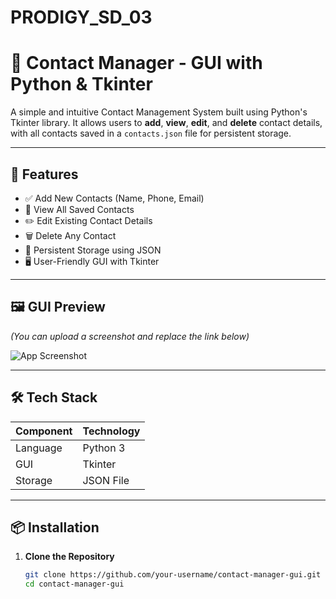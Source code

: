 # PRODIGY_SD_03

# 📇 Contact Manager - GUI with Python & Tkinter

A simple and intuitive Contact Management System built using Python's Tkinter library. It allows users to **add**, **view**, **edit**, and **delete** contact details, with all contacts saved in a `contacts.json` file for persistent storage.

---

## 🚀 Features

- ✅ Add New Contacts (Name, Phone, Email)
- 📄 View All Saved Contacts
- ✏️ Edit Existing Contact Details
- 🗑️ Delete Any Contact
- 💾 Persistent Storage using JSON
- 🖥️ User-Friendly GUI with Tkinter

---

## 🖼️ GUI Preview

*(You can upload a screenshot and replace the link below)*

![App Screenshot](screenshot.png)

---

## 🛠️ Tech Stack

| Component | Technology |
|----------|-------------|
| Language | Python 3 |
| GUI      | Tkinter |
| Storage  | JSON File |

---

## 📦 Installation

1. **Clone the Repository**
   ```bash
   git clone https://github.com/your-username/contact-manager-gui.git
   cd contact-manager-gui
